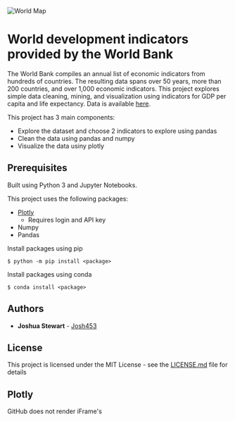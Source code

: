 ![World Map](WorldBank/Map.png)







# World development indicators provided by the World Bank

The World Bank compiles an annual list of economic indicators from hundreds of countries. The resulting data spans over 50 years, more than 200 countries, and over 1,000 economic indicators. This project explores simple data cleaning, mining, and visualization using indicators for GDP per capita and life expectancy. Data is available [here](https://www.kaggle.com/worldbank/world-development-indicators/data).

This project has 3 main components:
* Explore the dataset and choose 2 indicators to explore using pandas
* Clean the data using pandas and numpy
* Visualize the data usiny plotly

## Prerequisites
Built using Python 3 and Jupyter Notebooks.

This project uses the following packages:
* [Plotly](https://plot.ly/)
  * Requires login and API key
* Numpy
* Pandas

Install packages using pip
```
$ python -m pip install <package>
```
Install packages using conda
```
$ conda install <package>
```

## Authors

* **Joshua Stewart** - [Josh453](https://github.com/josh453)

## License

This project is licensed under the MIT License - see the [LICENSE.md](https://github.com/josh453/Twitter-Mining/blob/master/LICENSE) file for details

## Plotly

GitHub does not render iFrame's
